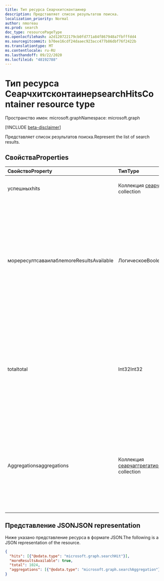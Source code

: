 ```yaml
---
title: Тип ресурса Сеарчхитсконтаинер
description: Представляет список результатов поиска.
localization_priority: Normal
author: nmoreau
ms.prod: search
doc_type: resourcePageType
ms.openlocfilehash: a2d120722179cb0fd771a84f867948a7fbfffdd4
ms.sourcegitcommit: b70ee16cdf24daaec923acc477b86dbf76f2422b
ms.translationtype: MT
ms.contentlocale: ru-RU
ms.lasthandoff: 09/22/2020
ms.locfileid: "48192788"
---
```

# <a name="searchhitscontainer-resource-type"></a><span data-ttu-id="ec636-103">Тип ресурса Сеарчхитсконтаинер</span><span class="sxs-lookup"><span data-stu-id="ec636-103">searchHitsContainer resource type</span></span>

<span data-ttu-id="ec636-104">Пространство имен: microsoft.graph</span><span class="sxs-lookup"><span data-stu-id="ec636-104">Namespace: microsoft.graph</span></span>

[!INCLUDE [beta-disclaimer](../../includes/beta-disclaimer.md)]

<span data-ttu-id="ec636-105">Представляет список результатов поиска.</span><span class="sxs-lookup"><span data-stu-id="ec636-105">Represent the list of search results.</span></span>

## <a name="properties"></a><span data-ttu-id="ec636-106">Свойства</span><span class="sxs-lookup"><span data-stu-id="ec636-106">Properties</span></span>

| <span data-ttu-id="ec636-107">Свойство</span><span class="sxs-lookup"><span data-stu-id="ec636-107">Property</span></span>     | <span data-ttu-id="ec636-108">Тип</span><span class="sxs-lookup"><span data-stu-id="ec636-108">Type</span></span>        | <span data-ttu-id="ec636-109">Описание</span><span class="sxs-lookup"><span data-stu-id="ec636-109">Description</span></span> |
|:-------------|:------------|:------------|
|<span data-ttu-id="ec636-110">успешных</span><span class="sxs-lookup"><span data-stu-id="ec636-110">hits</span></span>|<span data-ttu-id="ec636-111">Коллекция [сеарчхит](searchhit.md)</span><span class="sxs-lookup"><span data-stu-id="ec636-111">[searchHit](searchhit.md) collection</span></span>|<span data-ttu-id="ec636-112">Коллекция результатов поиска.</span><span class="sxs-lookup"><span data-stu-id="ec636-112">A collection of the search results.</span></span>|
|<span data-ttu-id="ec636-113">морересултсаваилабле</span><span class="sxs-lookup"><span data-stu-id="ec636-113">moreResultsAvailable</span></span>|<span data-ttu-id="ec636-114">Логическое</span><span class="sxs-lookup"><span data-stu-id="ec636-114">Boolean</span></span>|<span data-ttu-id="ec636-115">Предоставляет сведения, если доступны дополнительные результаты.</span><span class="sxs-lookup"><span data-stu-id="ec636-115">Provides information if more results are available.</span></span> <span data-ttu-id="ec636-116">На основе этих сведений вы можете соответствующим образом настроить свойства **from** и **size** для [сеарчрекуест](searchrequest.md) .</span><span class="sxs-lookup"><span data-stu-id="ec636-116">Based on this information, you can adjust the **from** and **size** properties of the [searchRequest](searchrequest.md) accordingly.</span></span>|
|<span data-ttu-id="ec636-117">total</span><span class="sxs-lookup"><span data-stu-id="ec636-117">total</span></span>|<span data-ttu-id="ec636-118">Int32</span><span class="sxs-lookup"><span data-stu-id="ec636-118">Int32</span></span>|<span data-ttu-id="ec636-119">Общее число результатов.</span><span class="sxs-lookup"><span data-stu-id="ec636-119">The total number of results.</span></span> <span data-ttu-id="ec636-120">Note — это не количество результатов на странице, но общее количество результатов, удовлетворяющих запросу.</span><span class="sxs-lookup"><span data-stu-id="ec636-120">Note this is not the number of results on the page, but the total number of results satisfying the query.</span></span>|
|<span data-ttu-id="ec636-121">Aggregations</span><span class="sxs-lookup"><span data-stu-id="ec636-121">aggregations</span></span>|<span data-ttu-id="ec636-122">Коллекция [сеарчаггрегатион](searchaggregation.md)</span><span class="sxs-lookup"><span data-stu-id="ec636-122">[searchAggregation](searchaggregation.md) collection</span></span>|<span data-ttu-id="ec636-123">Содержит коллекцию агрегатов, вычисляемых на основе предоставленного [аггрегатионоптион](aggregationoption.md) , указанного в запросе.</span><span class="sxs-lookup"><span data-stu-id="ec636-123">Contains the collection of aggregations computed based on the provided [aggregationOption](aggregationoption.md) specified in the request.</span></span>|

## <a name="json-representation"></a><span data-ttu-id="ec636-124">Представление JSON</span><span class="sxs-lookup"><span data-stu-id="ec636-124">JSON representation</span></span>

<span data-ttu-id="ec636-125">Ниже указано представление ресурса в формате JSON.</span><span class="sxs-lookup"><span data-stu-id="ec636-125">The following is a JSON representation of the resource.</span></span>

<!-- {
  "blockType": "resource",
  "optionalProperties": [

  ],
  "@odata.type": "microsoft.graph.searchHitsContainer",
  "baseType": null
}-->


```json
{
  "hits": [{"@odata.type": "microsoft.graph.searchHit"}],
  "moreResultsAvailable": true,
  "total": 1024,
  "aggregations": [{"@odata.type": "microsoft.graph.searchAggregation"}]
}
```


<!-- uuid: 16cd6b66-4b1a-43a1-adaf-3a886856ed98
2019-02-04 14:57:30 UTC -->
<!-- {
  "type": "#page.annotation",
  "description": "searchHitsContainer resource",
  "keywords": "",
  "section": "documentation",
  "tocPath": ""
}-->


